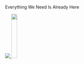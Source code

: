 Everything We Need Is Already Here
<table>
  <tr>
    <a href="https://github.com/unkn0w7n" target="blank">
      <img src="https://streak-stats.demolab.com/?user=unkn0w7n"/>
    </a>
  </tr>
  <tr>
    <a href="https://github.com/unkn0w7n" target="blank">
      <img width="19.25%" height="19.25%" src="https://github.com/drknzz/GitHub-Achievements/blob/main/Media/Badges/Pull-Shark/GIF/PullShark_Animated.gif"/>
    </a>
  </tr>
</table>
<!---
unkn0w7n/unkn0w7n is a ✨ special ✨ repository because its `README.md` (this file) appears on your GitHub profile.
You can click the Preview link to take a look at your changes.
  <tr align="center">
    <a href="https://github.com/unkn0w7n" target="blank">
      <img src="https://github-readme-stats.vercel.app/api?username=unkn0w7n&show_icons=true"/>
    </a>
  </tr>
--->
